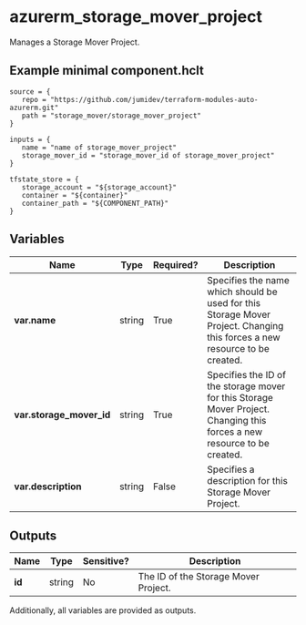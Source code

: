 # azurerm_storage_mover_project

Manages a Storage Mover Project.

## Example minimal component.hclt

```hcl
source = {
   repo = "https://github.com/jumidev/terraform-modules-auto-azurerm.git" 
   path = "storage_mover/storage_mover_project" 
}

inputs = {
   name = "name of storage_mover_project" 
   storage_mover_id = "storage_mover_id of storage_mover_project" 
}

tfstate_store = {
   storage_account = "${storage_account}" 
   container = "${container}" 
   container_path = "${COMPONENT_PATH}" 
}

```

## Variables

| Name | Type | Required? |  Description |
| ---- | ---- | --------- |  ----------- |
| **var.name** | string | True | Specifies the name which should be used for this Storage Mover Project. Changing this forces a new resource to be created. | 
| **var.storage_mover_id** | string | True | Specifies the ID of the storage mover for this Storage Mover Project. Changing this forces a new resource to be created. | 
| **var.description** | string | False | Specifies a description for this Storage Mover Project. | 



## Outputs

| Name | Type | Sensitive? | Description |
| ---- | ---- | --------- | --------- |
| **id** | string | No  | The ID of the Storage Mover Project. | 

Additionally, all variables are provided as outputs.
